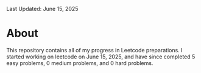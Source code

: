 Last Updated: June 15, 2025

# About

This repository contains all of my progress in Leetcode preparations. I started working on leetcode on June 15, 2025, and have since completed 5 easy problems, 0 medium problems, and 0 hard problems.
